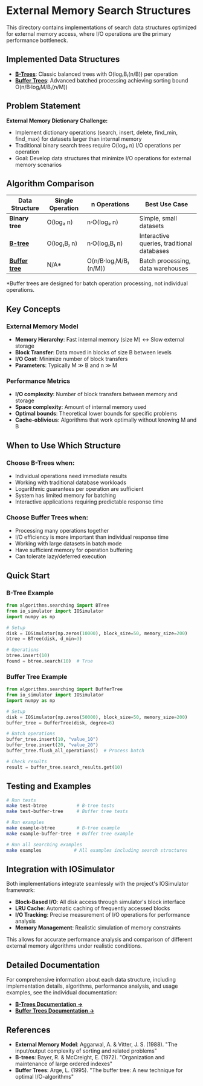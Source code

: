 # External Memory Search Structures

This directory contains implementations of search data structures optimized for external memory access, where I/O operations are the primary performance bottleneck.

## Implemented Data Structures

- **[B-Trees](btree/)**: Classic balanced trees with O(log₍B₎(n/B)) per operation
- **[Buffer Trees](buffer_tree/)**: Advanced batched processing achieving sorting bound O(n/B·log₍M/B₎(n/M))

## Problem Statement

**External Memory Dictionary Challenge:**
- Implement dictionary operations (search, insert, delete, find_min, find_max) for datasets larger than internal memory
- Traditional binary search trees require O(log₂ n) I/O operations per operation
- Goal: Develop data structures that minimize I/O operations for external memory scenarios

## Algorithm Comparison

| Data Structure | Single Operation | n Operations | Best Use Case |
|---------------|------------------|-------------|---------------|
| **Binary tree** | O(log₂ n) | n·O(log₂ n) | Simple, small datasets |
| **[B-tree](btree/)** | O(log₍B₎ n) | n·O(log₍B₎ n) | Interactive queries, traditional databases |
| **[Buffer tree](buffer_tree/)** | N/A* | O(n/B·log₍M/B₎(n/M)) | Batch processing, data warehouses |

*Buffer trees are designed for batch operation processing, not individual operations.

## Key Concepts

### External Memory Model
- **Memory Hierarchy**: Fast internal memory (size M) ↔ Slow external storage
- **Block Transfer**: Data moved in blocks of size B between levels
- **I/O Cost**: Minimize number of block transfers
- **Parameters**: Typically M ≫ B and n ≫ M

### Performance Metrics
- **I/O complexity**: Number of block transfers between memory and storage
- **Space complexity**: Amount of internal memory used
- **Optimal bounds**: Theoretical lower bounds for specific problems
- **Cache-oblivious**: Algorithms that work optimally without knowing M and B

## When to Use Which Structure

### Choose B-Trees when:
- Individual operations need immediate results
- Working with traditional database workloads
- Logarithmic guarantees per operation are sufficient
- System has limited memory for batching
- Interactive applications requiring predictable response time

### Choose Buffer Trees when:
- Processing many operations together
- I/O efficiency is more important than individual response time
- Working with large datasets in batch mode
- Have sufficient memory for operation buffering
- Can tolerate lazy/deferred execution

## Quick Start

### B-Tree Example
```python
from algorithms.searching import BTree
from io_simulator import IOSimulator
import numpy as np

# Setup
disk = IOSimulator(np.zeros(10000), block_size=50, memory_size=200)
btree = BTree(disk, d_min=3)

# Operations
btree.insert(10)
found = btree.search(10)  # True
```

### Buffer Tree Example  
```python
from algorithms.searching import BufferTree
from io_simulator import IOSimulator
import numpy as np

# Setup
disk = IOSimulator(np.zeros(50000), block_size=50, memory_size=200)
buffer_tree = BufferTree(disk, degree=8)

# Batch operations
buffer_tree.insert(10, "value_10")
buffer_tree.insert(20, "value_20")
buffer_tree.flush_all_operations()  # Process batch

# Check results
result = buffer_tree.search_results.get(10)
```

## Testing and Examples

```bash
# Run tests
make test-btree           # B-tree tests  
make test-buffer-tree     # Buffer tree tests

# Run examples
make example-btree        # B-tree example
make example-buffer-tree  # Buffer tree example

# Run all searching examples
make examples            # All examples including search structures
```

## Integration with IOSimulator

Both implementations integrate seamlessly with the project's IOSimulator framework:

- **Block-Based I/O**: All disk access through simulator's block interface
- **LRU Cache**: Automatic caching of frequently accessed blocks  
- **I/O Tracking**: Precise measurement of I/O operations for performance analysis
- **Memory Management**: Realistic simulation of memory constraints

This allows for accurate performance analysis and comparison of different external memory algorithms under realistic conditions.

## Detailed Documentation

For comprehensive information about each data structure, including implementation details, algorithms, performance analysis, and usage examples, see the individual documentation:

- **[B-Trees Documentation →](btree/README.md)**
- **[Buffer Trees Documentation →](buffer_tree/README.md)**

## References

- **External Memory Model**: Aggarwal, A. & Vitter, J. S. (1988). "The input/output complexity of sorting and related problems"
- **B-trees**: Bayer, R. & McCreight, E. (1972). "Organization and maintenance of large ordered indexes"
- **Buffer Trees**: Arge, L. (1995). "The buffer tree: A new technique for optimal I/O-algorithms"
